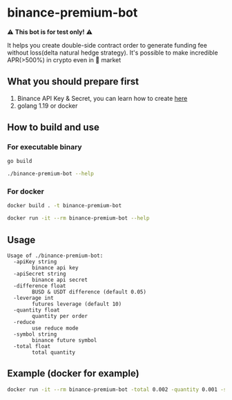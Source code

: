 # binance-premium-bot

:warning: **This bot is for test only!** :warning:

It helps you create double-side contract order to generate funding fee without loss(delta natural hedge strategy).
It's possible to make incredible APR(>500%) in crypto even in :bear: market

## What you should prepare first

1. Binance API Key & Secret, you can learn how to create [here](https://www.binance.com/en/amp/support/faq/360002502072)
2. golang 1.19 or docker

## How to build and use

### For executable binary

```bash
go build

./binance-premium-bot --help
```

### For docker

```bash
docker build . -t binance-premium-bot

docker run -it --rm binance-premium-bot --help
```

## Usage

```
Usage of ./binance-premium-bot:
  -apiKey string
    	binance api key
  -apiSecret string
    	binance api secret
  -difference float
    	BUSD & USDT difference (default 0.05)
  -leverage int
    	futures leverage (default 10)
  -quantity float
    	quantity per order
  -reduce
    	use reduce mode
  -symbol string
    	binance future symbol
  -total float
    	total quantity
```

## Example (docker for example)

```bash
docker run -it --rm binance-premium-bot -total 0.002 -quantity 0.001 -symbol BTC -apiKey XXX -apiSecret XXX
```
